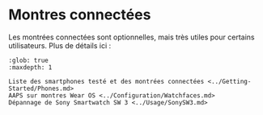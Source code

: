 # Montres connectées

Les montrées connectées sont optionnelles, mais très utiles pour certains utilisateurs.
Plus de détails ici :

```{toctree}
:glob: true
:maxdepth: 1

Liste des smartphones testé et des montrées connectées <../Getting-Started/Phones.md>
AAPS sur montres Wear OS <../Configuration/Watchfaces.md>
Dépannage de Sony Smartwatch SW 3 <../Usage/SonySW3.md>
```
